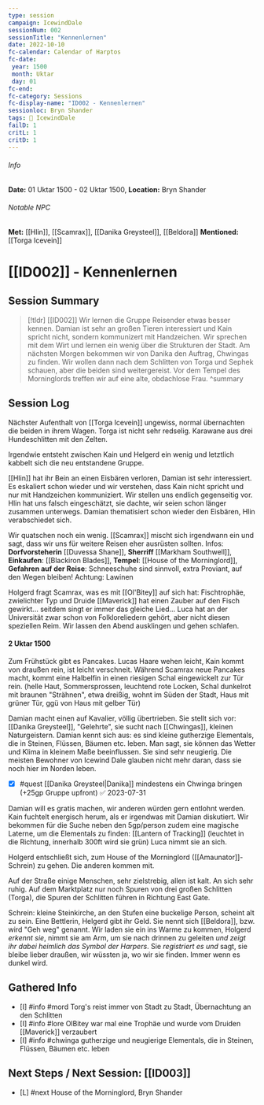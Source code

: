```yaml
---
type: session
campaign: IcewindDale
sessionNum: 002
sessionTitle: "Kennenlernen"
date: 2022-10-10
fc-calendar: Calendar of Harptos
fc-date:
 year: 1500
 month: Uktar
 day: 01
fc-end:
fc-category: Sessions
fc-display-name: "ID002 - Kennenlernen"
sessionloc: Bryn Shander
tags: 📅 IcewindDale
failD: 1
critL: 1
critD: 1
---
```


###### Info
**Date:** 01 Uktar 1500 - 02 Uktar 1500, **Location:** Bryn Shander

###### Notable NPC
**Met:** [[Hlin]], [[Scamrax]], [[Danika Greysteel]], [[Beldora]]
**Mentioned:** [[Torga Icevein]]

# [[ID002]] - Kennenlernen
## Session Summary
> [!tldr] [[ID002]]
> Wir lernen die Gruppe Reisender etwas besser kennen. Damian ist sehr an großen Tieren interessiert und Kain spricht nicht, sondern kommunizert mit Handzeichen. Wir sprechen mit dem Wirt und lernen ein wenig über die Strukturen der Stadt. Am nächsten Morgen bekommen wir von Danika den Auftrag, Chwingas zu finden. Wir wollen dann nach dem Schlitten von Torga und Sephek schauen, aber die beiden sind weitergereist. Vor dem Tempel des Morninglords treffen wir auf eine alte, obdachlose Frau.
> ^summary

## Session Log
Nächster Aufenthalt von [[Torga Icevein]] ungewiss, normal übernachten die beiden in ihrem Wagen. Torga ist nicht sehr redselig. Karawane aus drei Hundeschlitten mit den Zelten.

Irgendwie entsteht zwischen Kain und Helgerd ein wenig und letztlich kabbelt sich die neu entstandene Gruppe.

[[Hlin]] hat ihr Bein an einen Eisbären verloren, Damian ist sehr interessiert. Es eskaliert schon wieder und wir verstehen, dass Kain nicht spricht und nur mit Handzeichen kommuniziert.  Wir stellen uns endlich gegenseitig vor. Hlin hat uns falsch eingeschätzt, sie dachte, wir seien schon länger zusammen unterwegs. Damian thematisiert schon wieder den Eisbären, Hlin verabschiedet sich.

Wir quatschen noch ein wenig. [[Scamrax]] mischt sich irgendwann ein und sagt, dass wir uns für weitere Reisen eher ausrüsten sollten. 
Infos: **Dorfvorsteherin** [[Duvessa Shane]], **Sherriff** [[Markham Southwell]], **Einkaufen**: [[Blackiron Blades]], **Tempel**: [[House of the Morninglord]], **Gefahren auf der Reise**:  Schneeschuhe sind sinnvoll, extra Proviant, auf den Wegen bleiben! Achtung: Lawinen

Holgerd fragt Scamrax, was es mit [[Ol'Bitey]] auf sich hat:
Fischtrophäe, zwielichter Typ und Druide [[Maverick]] hat einen Zauber auf den Fisch gewirkt... seitdem singt er immer das gleiche Lied...
Luca hat an der Universität zwar schon von Folkloreliedern gehört, aber nicht diesen speziellen Reim.
Wir lassen den Abend ausklingen und gehen schlafen.

#### 2 Uktar 1500
Zum Frühstück gibt es Pancakes. Lucas Haare wehen leicht, Kain kommt von draußen rein, ist leicht verschneit. Während Scamrax neue Pancakes macht, kommt eine Halbelfin in einen riesigen Schal eingewickelt zur Tür rein. (helle Haut, Sommersprossen, leuchtend rote Locken, Schal dunkelrot mit braunen "Strähnen", etwa dreißig, wohnt im Süden der Stadt, Haus mit grüner Tür, ggü von Haus mit gelber Tür)

Damian macht einen auf Kavalier, völlig übertrieben.
Sie stellt sich vor: [[Danika Greysteel]], "Gelehrte", sie sucht nach [[Chwingas]], kleinen Naturgeistern. Damian kennt sich aus: es sind kleine gutherzige Elementals, die in Steinen, Flüssen, Bäumen etc. leben. Man sagt, sie können das Wetter und Klima in kleinem Maße beeinflussen. Sie sind sehr neugierig.
Die meisten Bewohner von Icewind Dale glauben nicht mehr daran, dass sie noch hier im Norden leben.

- [x] #quest [[Danika Greysteel|Danika]] mindestens ein Chwinga bringen (+25gp Gruppe upfront) ✅ 2023-07-31

Damian will es gratis machen, wir anderen würden gern entlohnt werden. Kain fuchtelt energisch herum, als er irgendwas mit Damian diskutiert. Wir bekommen für die Suche neben den 5gp/person zudem eine magische Laterne, um die Elementals zu finden: [[Lantern of Tracking]] (leuchtet in die Richtung, innerhalb 300ft wird sie grün) Luca nimmt sie an sich.

Holgerd entschließt sich, zum House of the Morninglord ([[Amaunator]]-Schrein) zu gehen. Die anderen kommen mit. 

Auf der Straße einige Menschen, sehr zielstrebig, allen ist kalt. An sich sehr ruhig.  Auf dem Marktplatz nur noch Spuren von drei großen Schlitten (Torga), die Spuren der Schlitten führen in Richtung East Gate.

Schrein: kleine Steinkirche, an den Stufen eine buckelige Person, scheint alt zu sein. Eine Bettlerin, Helgerd gibt ihr Geld. Sie nennt sich [[Beldora]], bzw. wird "Geh weg" genannt. Wir laden sie ein ins Warme zu kommen, Holgerd *erkennt sie*, nimmt sie am Arm, um sie nach drinnen zu geleiten *und zeigt ihr dabei heimlich das Symbol der Harpers*. Sie *registriert es und* sagt, sie bleibe lieber draußen, wir wüssten ja, wo wir sie finden. Immer wenn es dunkel wird.

## Gathered Info
- [I] #info #mord Torg's reist immer von Stadt zu Stadt, Übernachtung an den Schlitten
- [I] #info #lore OlBitey war mal eine Trophäe und wurde vom Druiden [[Maverick]] verzaubert
- [I] #info #chwinga gutherzige und neugierige Elementals, die in Steinen, Flüssen, Bäumen etc. leben

## Next Steps / Next Session: [[ID003]]
- [L] #next House of the Morninglord, Bryn Shander
